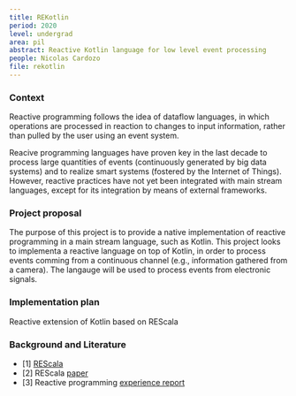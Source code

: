 ```yaml
---
title: REKotlin 
period: 2020
level: undergrad
area: pil
abstract: Reactive Kotlin language for low level event processing 
people: Nicolas Cardozo
file: rekotlin
---
```


### Context
Reactive programming follows the idea of dataflow languages, in which operations are processed in reaction to changes to input information, rather than pulled by the user using an event system.

Reacive programming languages have proven key in the last decade to process large quantities of events (continuously generated by big data systems) and to realize smart systems (fostered by the Internet of Things). However, reactive practices have not yet been integrated with main stream languages, except for its integration by means of external frameworks. 

### Project proposal
The purpose of this project is to provide a native implementation of reactive programming in a main stream language, such as Kotlin.
This project looks to implementa a reactive language on top of Kotlin, in order to process events comming from a continuous channel (e.g., information gathered from a camera). 
The langauge will be used to process events from electronic signals.


### Implementation plan
Reactive extension of Kotlin based on REScala

### Background and Literature
- [1] [REScala](https://github.com/rescala-lang/REScala) 
- [2] REScala [paper](https://dl.acm.org/citation.cfm?id=2577083)
- [3] Reactive programming [experience report](https://dl.acm.org/citation.cfm?id=3214337)